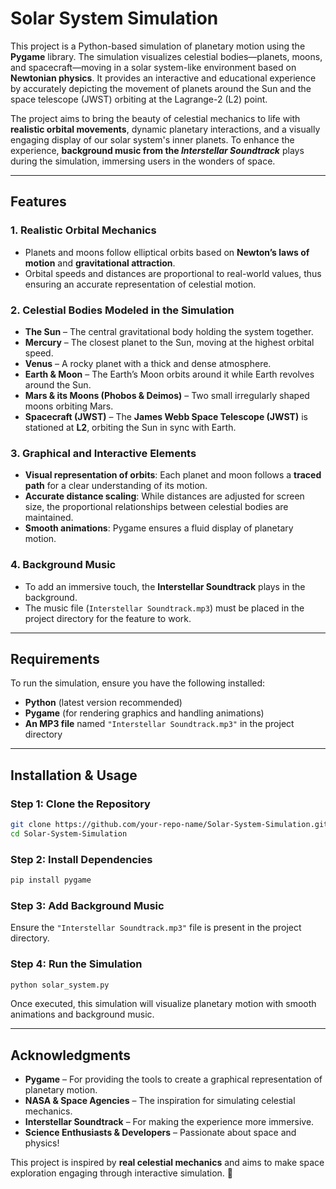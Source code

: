 # **Solar System Simulation**  

This project is a Python-based simulation of planetary motion using the **Pygame** library. The simulation visualizes celestial bodies—planets, moons, and spacecraft—moving in a solar system-like environment based on **Newtonian physics**. It provides an interactive and educational experience by accurately depicting the movement of planets around the Sun and the space telescope (JWST) orbiting at the Lagrange-2 (L2) point.  

The project aims to bring the beauty  of celestial mechanics to life with **realistic orbital movements**, dynamic planetary interactions, and a visually engaging display of our solar system's inner planets. To enhance the experience, **background music from the *Interstellar Soundtrack*** plays during the simulation, immersing users in the wonders of space.  

---

## **Features**  

### **1. Realistic Orbital Mechanics**  
- Planets and moons follow elliptical orbits based on **Newton’s laws of motion** and **gravitational attraction**.  
- Orbital speeds and distances are proportional to real-world values, thus ensuring an accurate representation of celestial motion.  

### **2. Celestial Bodies Modeled in the Simulation**  
- **The Sun** – The central gravitational body holding the system together.  
- **Mercury** – The closest planet to the Sun, moving at the highest orbital speed.  
- **Venus** – A rocky planet with a thick and dense atmosphere.  
- **Earth & Moon** – The Earth’s Moon orbits around it while Earth revolves around the Sun.  
- **Mars & its Moons (Phobos & Deimos)** – Two small irregularly shaped moons orbiting Mars.  
- **Spacecraft (JWST)** – The **James Webb Space Telescope (JWST)** is stationed at **L2**, orbiting the Sun in sync with Earth.  

### **3. Graphical and Interactive Elements**  
- **Visual representation of orbits**: Each planet and moon follows a **traced path** for a clear understanding of its motion.  
- **Accurate distance scaling**: While distances are adjusted for screen size, the proportional relationships between celestial bodies are maintained.  
- **Smooth animations**: Pygame ensures a fluid display of planetary motion.  

### **4. Background Music**  
- To add an immersive touch, the **Interstellar Soundtrack** plays in the background.  
- The music file (`Interstellar Soundtrack.mp3`) must be placed in the project directory for the feature to work.  

---

## **Requirements**  

To run the simulation, ensure you have the following installed:  

- **Python** (latest version recommended)  
- **Pygame** (for rendering graphics and handling animations)  
- **An MP3 file** named `"Interstellar Soundtrack.mp3"` in the project directory  

---

## **Installation & Usage**  

### **Step 1: Clone the Repository**  
```bash
git clone https://github.com/your-repo-name/Solar-System-Simulation.git
cd Solar-System-Simulation
```

### **Step 2: Install Dependencies**  
```bash
pip install pygame
```

### **Step 3: Add Background Music**  
Ensure the `"Interstellar Soundtrack.mp3"` file is present in the project directory.  

### **Step 4: Run the Simulation**  
```bash
python solar_system.py
```

Once executed, this simulation will visualize planetary motion with smooth animations and background music.  

---

## **Acknowledgments**  
- **Pygame** – For providing the tools to create a graphical representation of planetary motion.  
- **NASA & Space Agencies** – The inspiration for simulating celestial mechanics.  
- **Interstellar Soundtrack** – For making the experience more immersive.  
- **Science Enthusiasts & Developers** – Passionate about space and physics!  

This project is inspired by **real celestial mechanics** and aims to make space exploration engaging through interactive simulation. 🚀  


